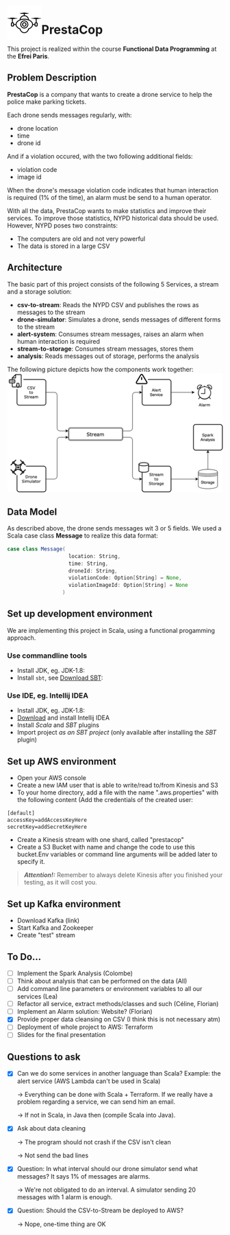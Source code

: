 <img align="left" width="80" height="80" src="/Images/lildrone.png" alt=">Drone icon">

# PrestaCop
This project is realized within the course **Functional Data Programming** at the **Efrei Paris**.

## Problem Description
**PrestaCop** is a company that wants to create a drone service to help the police make parking tickets.

Each drone sends messages regularly, with:
- drone location
- time
- drone id

And if a violation occured, with the two following additional fields:
- violation code
- image id

When the drone's message violation code indicates that human interaction is required (1% of the time), an alarm must be send to a human operator.

With all the data, PrestaCop wants to make statistics and improve their services. To improve those statistics, NYPD historical data should be used. However, NYPD poses two constraints:
- The computers are old and not very powerful
- The data is stored in a large CSV

## Architecture
The basic part of this project consists of the following 5 Services, a stream and a storage solution:
- **csv-to-stream**: Reads the NYPD CSV and publishes the rows as messages to the stream
- **drone-simulator**: Simulates a drone, sends messages of different forms to the stream
- **alert-system**: Consumes stream messages, raises an alarm when human interaction is required
- **stream-to-storage**: Consumes stream messages, stores them
- **analysis**: Reads messages out of storage, performs the analysis

The following picture depicts how the components work together:
![Architecture](/Images/Architecture_v1.png)

## Data Model
As described above, the drone sends messages wit 3 or 5 fields. We used a Scala case class **Message** to realize this data format:
```scala
case class Message(
                    location: String,
                    time: String,
                    droneId: String,
                    violationCode: Option[String] = None,
                    violationImageId: Option[String] = None
                  )
```

## Set up development environment
We are implementing this project in Scala, using a functional progamming approach.

### Use commandline tools
- Install JDK, eg. JDK-1.8:
- Install `sbt`, see [Download SBT](https://www.scala-sbt.org/download.html):

### Use IDE, eg. Intellij IDEA
- Install JDK, eg. JDK-1.8:
- [Download](https://www.jetbrains.com/idea/download/) and install Intellij IDEA
- Install _Scala_ and _SBT_ plugins
- Import project _as an SBT project_ (only available after installing the _SBT_ plugin)

## Set up AWS environment
- Open your AWS console
- Create a new IAM user that is able to write/read to/from Kinesis and S3
- To your home directory, add a file with the name ".aws.properties" with the following content (Add the credentials of the created user:
```
[default]
accessKey=addAccessKeyHere
secretKey=addSecretKeyHere
```
- Create a Kinesis stream with one shard, called "prestacop"
- Create a S3 Bucket with name and change the code to use this bucket.Env variables or command line arguments will be added later to specify it.
> **_Attention!:_**  Remember to always delete Kinesis after you finished your testing, as it will cost you.

## Set up Kafka environment
- Download Kafka (link)
- Start Kafka and Zookeeper
- Create "test" stream

## To Do...
- [ ] Implement the Spark Analysis (Colombe)
- [ ] Think about analysis that can be performed on the data (All)
- [ ] Add command line parameters or environment variables to all our services (Lea)
- [ ] Refactor all service, extract methods/classes and such (Céline, Florian)
- [ ] Implement an Alarm solution: Website? (Florian)
- [x] Provide proper data cleansing on CSV (I think this is not necessary atm)
- [ ] Deployment of whole project to AWS: Terraform
- [ ] Slides for the final presentation

## Questions to ask
- [x] Can we do some services in another language than Scala? Example: the alert service (AWS Lambda can't be used in Scala)
  
  -> Everything can be done with Scala + Terraform. If we really have a problem regarding a service, we can send him an email.
  
  -> If not in Scala, in Java then (compile Scala into Java).
- [x] Ask about data cleaning 
  
  -> The program should not crash if the CSV isn't clean
  
  -> Not send the bad lines
- [x] Question: In what interval should our drone simulator send what messages? It says 1% of messages are alarms.

  -> We're not obligated to do an interval. A simulator sending 20 messages with 1 alarm is enough.

- [x] Question: Should the CSV-to-Stream be deployed to AWS?

  -> Nope, one-time thing are OK
